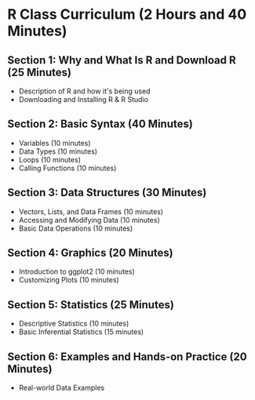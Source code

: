 # R Class Curriculum (2 Hours and 40 Minutes) </summary>
  
## Section 1: Why and What Is R and Download R (25 Minutes)
- Description of R and how it's being used
- Downloading and Installing R & R Studio 

## Section 2: Basic Syntax (40 Minutes)
- Variables (10 minutes)
- Data Types (10 minutes)
- Loops (10 minutes)
- Calling Functions (10 minutes)

## Section 3: Data Structures (30 Minutes)
- Vectors, Lists, and Data Frames (10 minutes)
- Accessing and Modifying Data (10 minutes)
- Basic Data Operations (10 minutes)

## Section 4: Graphics (20 Minutes)
- Introduction to ggplot2 (10 minutes)
- Customizing Plots (10 minutes)

## Section 5: Statistics (25 Minutes)
- Descriptive Statistics (10 minutes)
- Basic Inferential Statistics (15 minutes)

## Section 6: Examples and Hands-on Practice (20 Minutes)
- Real-world Data Examples
